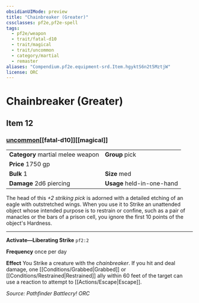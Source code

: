 ```yaml
---
obsidianUIMode: preview
title: "Chainbreaker (Greater)"
cssclasses: pf2e,pf2e-spell
tags:
  - pf2e/weapon
  - trait/fatal-d10
  - trait/magical
  - trait/uncommon
  - category/martial
  - remaster
aliases: "Compendium.pf2e.equipment-srd.Item.hgyktS6n2t5MztjW"
license: ORC
---
```

# Chainbreaker (Greater)
## Item 12
### [uncommon](uncommon "Uncommon Rarity Trait")[[fatal-d10]][[magical]]

|  |  |
| -- | -- |
| **Category** martial melee weapon | **Group** pick |
| **Price** 1750 gp |  |
| **Bulk** 1 | **Size** med |
| **Damage** 2d6 piercing  | **Usage** held-in-one-hand |



The head of this _+2 striking pick_ is adorned with a detailed etching of an eagle with outstretched wings. When you use it to Strike an unattended object whose intended purpose is to restrain or confine, such as a pair of manacles or the bars of a prison cell, you ignore the first 10 points of the object's Hardness.

* * *

**Activate—Liberating Strike** `pf2:2`

**Frequency** once per day

**Effect** You Strike a creature with the _chainbreaker_. If you hit and deal damage, one [[Conditions/Grabbed|Grabbed]] or [[Conditions/Restrained|Restrained]] ally within 60 feet of the target can use a reaction to attempt to [[Actions/Escape|Escape]].

*Source: Pathfinder Battlecry!*
*ORC*